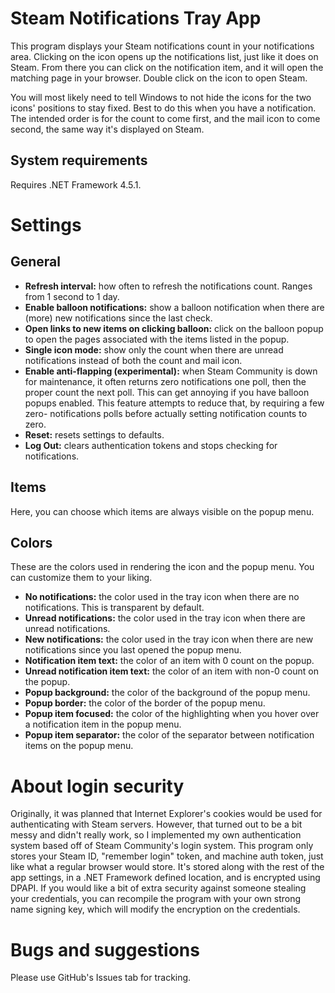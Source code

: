 Steam Notifications Tray App
============================
This program displays your Steam notifications count in your notifications
area. Clicking on the icon opens up the notifications list, just like it
does on Steam. From there you can click on the notification item, and it
will open the matching page in your browser. Double click on the icon to
open Steam.

You will most likely need to tell Windows to not hide the icons for the
two icons' positions to stay fixed. Best to do this when you have a
notification. The intended order is for the count to come first, and the
mail icon to come second, the same way it's displayed on Steam.

System requirements
-------------------
Requires .NET Framework 4.5.1.

Settings
========

General
-------
- **Refresh interval:** how often to refresh the notifications count. Ranges
  from 1 second to 1 day.
- **Enable balloon notifications:** show a balloon notification when there
  are (more) new notifications since the last check.
- **Open links to new items on clicking balloon:** click on the balloon popup
  to open the pages associated with the items listed in the popup.
- **Single icon mode:** show only the count when there are unread notifications
  instead of both the count and mail icon.
- **Enable anti-flapping (experimental):** when Steam Community is down for
  maintenance, it often returns zero notifications one poll, then the proper
  count the next poll. This can get annoying if you have balloon popups
  enabled. This feature attempts to reduce that, by requiring a few zero-
  notifications polls before actually setting notification counts to zero.
- **Reset:** resets settings to defaults.
- **Log Out:** clears authentication tokens and stops checking for
  notifications.

Items
-----
Here, you can choose which items are always visible on the popup menu.

Colors
------
These are the colors used in rendering the icon and the popup menu. You can
customize them to your liking.

- **No notifications:** the color used in the tray icon when there are no
  notifications. This is transparent by default.
- **Unread notifications:** the color used in the tray icon when there are
  unread notifications.
- **New notifications:** the color used in the tray icon when there are new
  notifications since you last opened the popup menu.
- **Notification item text:** the color of an item with 0 count on the popup.
- **Unread notification item text:** the color of an item with non-0 count
  on the popup.
- **Popup background:** the color of the background of the popup menu.
- **Popup border:** the color of the border of the popup menu.
- **Popup item focused:** the color of the highlighting when you hover over
  a notification item in the popup menu.
- **Popup item separator:** the color of the separator between notification
  items on the popup menu.

About login security
====================
Originally, it was planned that Internet Explorer's cookies would be used for
authenticating with Steam servers. However, that turned out to be a bit messy
and didn't really work, so I implemented my own authentication system based
off of Steam Community's login system. This program only stores your Steam
ID, "remember login" token, and machine auth token, just like what a regular
browser would store. It's stored along with the rest of the app settings, in
a .NET Framework defined location, and is encrypted using DPAPI. If you would
like a bit of extra security against someone stealing your credentials, you
can recompile the program with your own strong name signing key, which will
modify the encryption on the credentials.

Bugs and suggestions
====================
Please use GitHub's Issues tab for tracking.
